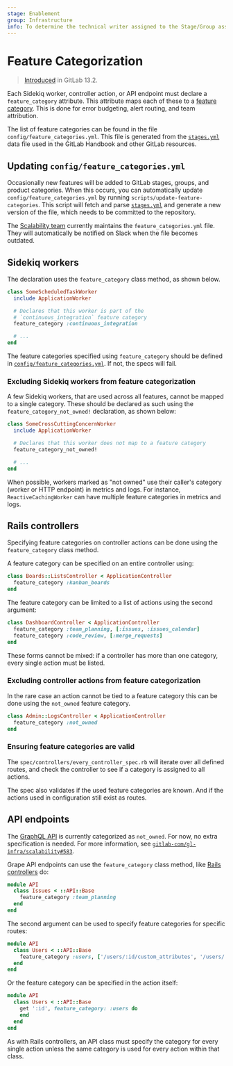 ```yaml
---
stage: Enablement
group: Infrastructure
info: To determine the technical writer assigned to the Stage/Group associated with this page, see https://about.gitlab.com/handbook/engineering/ux/technical-writing/#assignments
---
```


# Feature Categorization

> [Introduced](https://gitlab.com/groups/gitlab-com/gl-infra/-/epics/269) in GitLab 13.2.

Each Sidekiq worker, controller action, or API endpoint
must declare a `feature_category` attribute. This attribute maps each
of these to a [feature
category](https://about.gitlab.com/handbook/product/categories/). This
is done for error budgeting, alert routing, and team attribution.

The list of feature categories can be found in the file `config/feature_categories.yml`.
This file is generated from the
[`stages.yml`](https://gitlab.com/gitlab-com/www-gitlab-com/blob/master/data/stages.yml)
data file used in the GitLab Handbook and other GitLab resources.

## Updating `config/feature_categories.yml`

Occasionally new features will be added to GitLab stages, groups, and
product categories. When this occurs, you can automatically update
`config/feature_categories.yml` by running
`scripts/update-feature-categories`. This script will fetch and parse
[`stages.yml`](https://gitlab.com/gitlab-com/www-gitlab-com/blob/master/data/stages.yml)
and generate a new version of the file, which needs to be committed to
the repository.

The [Scalability
team](https://about.gitlab.com/handbook/engineering/infrastructure/team/scalability/)
currently maintains the `feature_categories.yml` file. They will automatically be
notified on Slack when the file becomes outdated.

## Sidekiq workers

The declaration uses the `feature_category` class method, as shown below.

```ruby
class SomeScheduledTaskWorker
  include ApplicationWorker

  # Declares that this worker is part of the
  # `continuous_integration` feature category
  feature_category :continuous_integration

  # ...
end
```

The feature categories specified using `feature_category` should be
defined in
[`config/feature_categories.yml`](https://gitlab.com/gitlab-org/gitlab/-/blob/master/config/feature_categories.yml). If
not, the specs will fail.

### Excluding Sidekiq workers from feature categorization

A few Sidekiq workers, that are used across all features, cannot be mapped to a
single category. These should be declared as such using the `feature_category_not_owned!`
declaration, as shown below:

```ruby
class SomeCrossCuttingConcernWorker
  include ApplicationWorker

  # Declares that this worker does not map to a feature category
  feature_category_not_owned!

  # ...
end
```

When possible, workers marked as "not owned" use their caller's
category (worker or HTTP endpoint) in metrics and logs.
For instance, `ReactiveCachingWorker` can have multiple feature
categories in metrics and logs.

## Rails controllers

Specifying feature categories on controller actions can be done using
the `feature_category` class method.

A feature category can be specified on an entire controller
using:

```ruby
class Boards::ListsController < ApplicationController
  feature_category :kanban_boards
end
```

The feature category can be limited to a list of actions using the
second argument:

```ruby
class DashboardController < ApplicationController
  feature_category :team_planning, [:issues, :issues_calendar]
  feature_category :code_review, [:merge_requests]
end
```

These forms cannot be mixed: if a controller has more than one category,
every single action must be listed.

### Excluding controller actions from feature categorization

In the rare case an action cannot be tied to a feature category this
can be done using the `not_owned` feature category.

```ruby
class Admin::LogsController < ApplicationController
  feature_category :not_owned
end
```

### Ensuring feature categories are valid

The `spec/controllers/every_controller_spec.rb` will iterate over all
defined routes, and check the controller to see if a category is
assigned to all actions.

The spec also validates if the used feature categories are known. And if
the actions used in configuration still exist as routes.

## API endpoints

The [GraphQL API](../../api/graphql/index.md) is currently categorized
as `not_owned`. For now, no extra specification is needed. For more
information, see
[`gitlab-com/gl-infra/scalability#583`](https://gitlab.com/gitlab-com/gl-infra/scalability/-/issues/583/).

Grape API endpoints can use the `feature_category` class method, like
[Rails controllers](#rails-controllers) do:

```ruby
module API
  class Issues < ::API::Base
    feature_category :team_planning
  end
end
```

The second argument can be used to specify feature categories for
specific routes:

```ruby
module API
  class Users < ::API::Base
    feature_category :users, ['/users/:id/custom_attributes', '/users/:id/custom_attributes/:key']
  end
end
```

Or the feature category can be specified in the action itself:

```ruby
module API
  class Users < ::API::Base
    get ':id', feature_category: :users do
    end
  end
end
```

As with Rails controllers, an API class must specify the category for
every single action unless the same category is used for every action
within that class.
